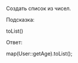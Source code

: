 Создать список из чисел.
 
Подсказка:
<div class="hint">
toList()
</div>

Ответ:
<div class="hint">

map(User::getAge).toList();
</div>
                                        